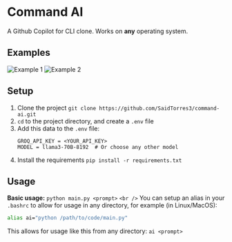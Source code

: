 # Command AI

A Github Copilot for CLI clone. Works on **any** operating system.

## Examples

![Example 1](https://user-images.githubusercontent.com/78880488/238178855-78ded997-0a1d-463c-8793-3a026d573c73.png)
![Example 2](https://user-images.githubusercontent.com/78880488/238178926-d7843136-6350-41bd-86e8-2ad80c99ae3d.png)

## Setup

1. Clone the project `git clone https://github.com/SaidTorres3/command-ai.git`
2. `cd` to the project directory, and create a `.env` file
3. Add this data to the `.env` file:
   ```env
   GROQ_API_KEY = <YOUR_API_KEY>
   MODEL = llama3-70B-8192  # Or choose any other model
   ```
4. Install the requirements `pip install -r requirements.txt`

## Usage

**Basic usage:** `python main.py <prompt>`
`<br />`
You can setup an alias in your `.bashrc` to allow for usage in any directory, for example (in Linux/MacOS):

```bash
alias ai="python /path/to/code/main.py"
```

This allows for usage like this from any directory: `ai <prompt>`
